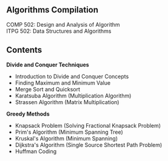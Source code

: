 ## Algorithms Compilation
COMP 502: Design and Analysis of Algorithm  
ITPG 502: Data Structures and Algorithms  

## Contents
**Divide and Conquer Techniques**  
- Introduction to Divide and Conquer Concepts
- Finding Maximum and Minimum Value
- Merge Sort and Quicksort
- Karatsuba Algorithm (Multiplication Algorithm)
- Strassen Algorithm (Matrix Multiplication)

**Greedy Methods**
- Knapsack Problem (Solving Fractional Knapsack Problem)
- Prim's Algorithm (Minimum Spanning Tree)
- Kruskal's Algorithm (Minimum Spanning)
- Dijkstra's Algorithm (Single Source Shortest Path Problem)
- Huffman Coding